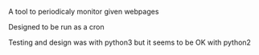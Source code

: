 A tool to periodicaly monitor given webpages


Designed to be run as a cron

Testing and design was with python3 but it seems to be OK with python2
